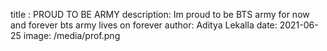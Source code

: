 title : PROUD TO BE ARMY
description: Im proud to be BTS army for now and forever bts army lives on forever
author: Aditya Lekalla
date: 2021-06-25
image: /media/prof.png
